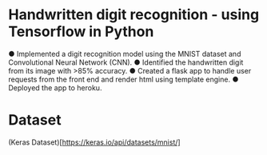 # Handwritten digit recognition - using Tensorflow in Python

● Implemented a digit recognition model using the MNIST dataset and Convolutional Neural Network (CNN).
● Identified the handwritten digit from its image with >85% accuracy.
● Created a flask app to handle user requests from the front end and render html using template engine.
● Deployed the app to heroku.

# Dataset
(Keras Dataset)[https://keras.io/api/datasets/mnist/]
